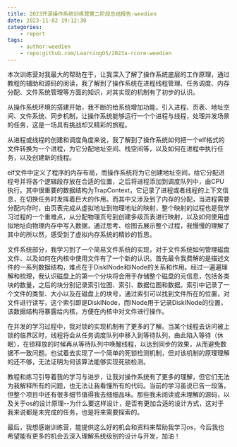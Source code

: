 ```yaml
---
title: 2023开源操作系统训练营第二阶段总结报告-weedien
date: 2023-11-02 19:12:30
categories:
    - report
tags:
    - author:weedien
    - repo:github.com/LearningOS/2023a-rcore-weedien
---
```


本次训练营对我最大的帮助在于，让我深入了解了操作系统底层的工作原理，通过教程的辅助和源码的阅读，我了解到了操作系统在进程线程管理、任务调度、内存分配、文件系统管理等方面的知识，对其实现的机制有了初步的认识。

从操作系统环境的搭建开始，我不断的给系统增加功能，引入进程、页表、地址空间、文件系统、同步机制，让操作系统能够运行一个个进程与线程，处理并发场景的任务，这是一场具有挑战却又精彩的旅程。

从进程或线程的创建和调度角度来说，我了解到了操作系统如何把一个elf格式的文件转换为一个进程，为它分配地址空间、栈空间等，以及如何在进程中执行任务，以及创建新的线程。

elf文件中定义了程序的内存布局，而操作系统将为它创建地址空间，给它分配进程号并将各个逻辑段存放在合适的位置，之后将进程添加到调度队列中，由CPU执行。其中很重要的数据结构为TrapContext，它记录了进程或者线程的上下文信息，在切换任务时发挥着巨大的作用。而其中又涉及到了内存的分配，当进程需要分配内存时，由页表完成从虚拟地址到物理地址的映射，整个映射的过程也是我学习过程的一个重难点，从分配物理页号到创建多级页表进行映射，以及如何使用虚拟地址向物理内存中写入数据，通过思考、绘图去展示整个过程，我慢慢的理解了其中的所以然，感受到了虚拟内存系统的精妙的哲思。

文件系统部分，我学习到了一个简易文件系统的实现，对于文件系统如何管理磁盘文件、以及如何在内核中使用文件有了一个新的认识。首先最令我费解的是描述文件的一系列数据结构，难点在于DiskINode和INode的关系和作用。经过一遍遍理解和梳理，我认识磁盘上的第一个分块将会用于存储整个磁盘的元信息，包括各类块的数量，之后的块分别记录索引位图、索引、数据位图和数据。索引中记录了一个文件的类型、大小以及在磁盘上的块号，通过索引可以找到文件所在的位置，对文件进行读写，这个索引即是DiskINode，而INode用于记录DiskINode的位置，该数据结构将暴露给内核，方便在内核中对文件进行操作。

在并发的学习过程中，我对锁的实现机制有了更多的了解。当某个线程去访问被上锁的临界区时，线程将会从任务调度队列中移入到等待队列，由此陷入等待（休眠），在锁释放的时候再从等待队列中唤醒线程，以达到同步的效果，从而避免数据不一致问题。也试着去实现了一个简单的死锁检测机制，但对该机制的原理理解的还不够，无法证明为何该算法能够实现死锁检测。

教程和练习引导着我的学习与进步，让我对操作系统有了更多的理解，但它们无法为我解释所有的问题，也无法让我看懂所有的代码。当前的学习虽说已告一段落，但整个项目中还有很多细节值得我去细细品味。那些我未阅读或未理解的源码，以及关于os的设计原理--为什么要这样设计，是否有更加合适的设计方式，这对于我来说都是未完成的任务，也是将来需要探索的。

最后，我想感谢训练营，能提供这么好的机会和资料来帮助我学习os，今后我也希望能有更多的机会去深入理解系统级别的设计与开发，加油！
